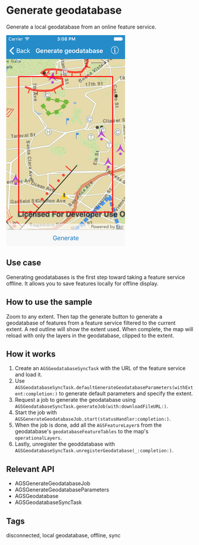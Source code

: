 # Generate geodatabase

Generate a local geodatabase from an online feature service.

![Generate geodatabase sample](generate-geodatabase.png)

## Use case

Generating geodatabases is the first step toward taking a feature service offline. It allows you to save features locally for offline display.

## How to use the sample

Zoom to any extent. Then tap the generate button to generate a geodatabase of features from a feature service filtered to the current extent. A red outline will show the extent used. When complete, the map will reload with only the layers in the geodatabase, clipped to the extent.

## How it works

1. Create an `AGSGeodatabaseSyncTask` with the URL of the feature service and load it.
2. Use `AGSGeodatabaseSyncTask.defaultGenerateGeodatabaseParameters(withExtent:completion:)` to generate default parameters and specify the extent.
3. Request a job to generate the geodatabase using `AGSGeodatabaseSyncTask.generateJob(with:downloadFileURL:)`.
4. Start the job with `AGSGenerateGeodatabaseJob.start(statusHandler:completion:)`.
5. When the job is done, add all the `AGSFeatureLayer`s from the geodatabase's `geodatabaseFeatureTables` to the map's `operationalLayers`.
6. Lastly, unregister the geoddatabase with `AGSGeodatabaseSyncTask.unregisterGeodatabase(_:completion:)`.

## Relevant API

* AGSGenerateGeodatabaseJob
* AGSGenerateGeodatabaseParameters
* AGSGeodatabase
* AGSGeodatabaseSyncTask

## Tags

disconnected, local geodatabase, offline, sync
